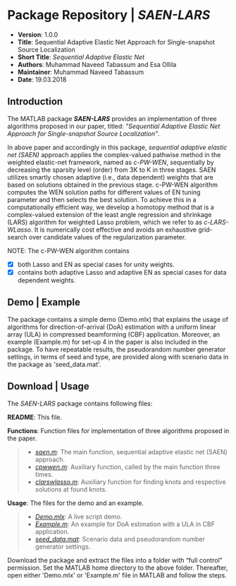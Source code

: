 # Package Repository | _SAEN-LARS_

* __Version__: 1.0.0
* __Title__: Sequential Adaptive Elastic Net Approach for Single-snapshot Source Localization	 
* __Short Title__: _Sequential Adaptive Elastic Net_ 
* __Authors__: Muhammad Naveed Tabassum and Esa Ollila
* __Maintainer__: Muhammad Naveed Tabassum
* __Date__: 19.03.2018

## Introduction 

The MATLAB package __*SAEN-LARS*__ provides an implementation of three algorithms proposed in our paper, titled: _"Sequential Adaptive Elastic Net Approach for Single-snapshot Source Localization"_.

In above paper and accordingly in this package, _sequential adaptive elastic net (SAEN)_ approach applies the complex-valued pathwise method in the weighted elastic-net framework, named as _c-PW-WEN_, sequentially by decreasing the sparsity level (order) from 3K to K in three stages. SAEN utilizes smartly chosen adaptive (i.e., data dependent) weights that are based on solutions obtained in the previous stage. c-PW-WEN algorithm computes the WEN solution paths for different values of EN tuning parameter and then selects the best solution. To achieve this in a computationally efficient way, we develop a homotopy method that is a complex-valued extension of the least angle regression and shrinkage (LARS) algorithm for weighted Lasso problem, which we refer to as _c-LARS-WLasso_. It is numerically cost effective and avoids an exhaustive grid-search over candidate values of the regularization parameter.

NOTE: The c-PW-WEN algorithm contains 
- [x] both Lasso and EN as special cases for unity weights. 
- [x] contains both adaptive Lasso and adaptive EN as special cases for data dependent weights.

## Demo | Example

The package contains a simple demo (Demo.mlx) that explains the usage of algorithms for direction-of-arrival (DoA) estimation with a uniform linear array (ULA) in compressed beamforming (CBF) application.
Moreover, an example (Example.m) for set-up 4 in the paper is also included in the package. To have repeatable results, the pseudorandom number generator settings, in terms of seed and type, are provided along with scenario data in the package as 'seed_data.mat'.

## Download | Usage

The _SAEN-LARS_ package contains following files:

__README__: This file.

__Functions__: Function files for implementation of three algorithms proposed in the paper.
> * _[saen.m](https://github.com/mntabassm/SAEN-LARS/blob/master/saen.m)_: The main function, sequential adaptive elastic net (SAEN) approach. 
> * _[cpwwen.m](https://github.com/mntabassm/SAEN-LARS/blob/master/cpwwen.m)_: Auxiliary function, called by the main function three times.
> * _[clarswlasso.m](https://github.com/mntabassm/SAEN-LARS/blob/master/clarswlasso.m)_: Auxiliary function for finding knots and respective solutions at found knots.

__Usage__: The files for the demo and an example.
> * _[Demo.mlx](https://github.com/mntabassm/SAEN-LARS/blob/master/Demo.mlx)_: A live script demo.
> * _[Example.m](https://github.com/mntabassm/SAEN-LARS/blob/master/Example.m)_: An example for DoA estimation with a ULA in CBF application.
> * _[seed_data.mat](https://github.com/mntabassm/SAEN-LARS/blob/master/seed_data.mat)_: Scenario data and pseudorandom number generator settings. 

Download the package and extract the files into a folder with “full control” permission.
Set the MATLAB home directory to the above folder. Thereafter, open either 'Demo.mlx' or 'Example.m' file in MATLAB and follow the steps.
